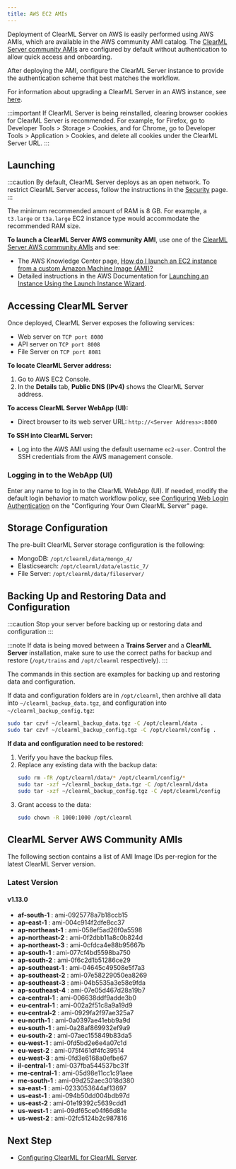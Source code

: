 ```yaml
---
title: AWS EC2 AMIs
---
```


Deployment of ClearML Server on AWS is easily performed using AWS AMIs, which are available in the AWS community AMI catalog.
The [ClearML Server community AMIs](#clearml-server-aws-community-amis) are configured by default without authentication
to allow quick access and onboarding.

After deploying the AMI, configure the ClearML Server instance to provide the authentication scheme that 
best matches the workflow.

For information about upgrading a ClearML Server in an AWS instance, see [here](upgrade_server_aws_ec2_ami.md).

:::important
If ClearML Server is being reinstalled, clearing browser cookies for ClearML Server is recommended. For example, 
for Firefox, go to Developer Tools > Storage > Cookies, and for Chrome, go to Developer Tools > Application > Cookies,
and delete all cookies under the ClearML Server URL.
:::

## Launching

:::caution
By default, ClearML Server deploys as an open network. To restrict ClearML Server access, follow the instructions 
in the [Security](clearml_server_security.md) page.
:::

The minimum recommended amount of RAM is 8 GB. For example, a `t3.large` or `t3a.large` EC2 instance type would accommodate the recommended RAM size.

**To launch a ClearML Server AWS community AMI**, use one of the [ClearML Server AWS community AMIs](#clearml-server-aws-community-amis) 
and see:

* The AWS Knowledge Center page, [How do I launch an EC2 instance from a custom Amazon Machine Image (AMI)?](https://aws.amazon.com/premiumsupport/knowledge-center/launch-instance-custom-ami/)
* Detailed instructions in the AWS Documentation for [Launching an Instance Using the Launch Instance Wizard](https://docs.aws.amazon.com/AWSEC2/latest/UserGuide/launching-instance.html).

## Accessing ClearML Server

Once deployed, ClearML Server exposes the following services:

* Web server on `TCP port 8080`
* API server on `TCP port 8008`
* File Server on `TCP port 8081`

**To locate ClearML Server address:**

1. Go to AWS EC2 Console.
1. In the **Details** tab, **Public DNS (IPv4)** shows the ClearML Server address.

**To access ClearML Server WebApp (UI):**

* Direct browser to its web server URL: `http://<Server Address>:8080`

**To SSH into ClearML Server:**

* Log into the AWS AMI using the default username `ec2-user`. Control the SSH credentials from the AWS management console.

### Logging in to the WebApp (UI)

Enter any name to log in to the ClearML WebApp (UI). If needed, modify the default login behavior to match workflow policy, 
see [Configuring Web Login Authentication](clearml_server_config.md#web-login-authentication) 
on the "Configuring Your Own ClearML Server" page.

## Storage Configuration

The pre-built ClearML Server storage configuration is the following:

* MongoDB: `/opt/clearml/data/mongo_4/`
* Elasticsearch: `/opt/clearml/data/elastic_7/`
* File Server: `/opt/clearml/data/fileserver/`


## Backing Up and Restoring Data and Configuration

:::caution
Stop your server before backing up or restoring data and configuration
:::

:::note
If data is being moved between a **Trains Server** and a **ClearML Server** installation, make sure to use the correct paths 
for backup and restore (`/opt/trains` and `/opt/clearml` respectively).
:::

The commands in this section are examples for backing up and restoring data and configuration.

If data and configuration folders are in `/opt/clearml`, then archive all data into `~/clearml_backup_data.tgz`, and 
configuration into `~/clearml_backup_config.tgz`:

```bash
sudo tar czvf ~/clearml_backup_data.tgz -C /opt/clearml/data .
sudo tar czvf ~/clearml_backup_config.tgz -C /opt/clearml/config .
```

**If data and configuration need to be restored**:

1. Verify you have the backup files.
1. Replace any existing data with the backup data:
   ```bash
   sudo rm -fR /opt/clearml/data/* /opt/clearml/config/*
   sudo tar -xzf ~/clearml_backup_data.tgz -C /opt/clearml/data
   sudo tar -xzf ~/clearml_backup_config.tgz -C /opt/clearml/config
   ```
1. Grant access to the data:
   ```bash
   sudo chown -R 1000:1000 /opt/clearml
   ```
        

## ClearML Server AWS Community AMIs

The following section contains a list of AMI Image IDs per-region for the latest ClearML Server version.



### Latest Version

#### v1.13.0

* **af-south-1** : ami-0925778a7b18ccb15
* **ap-east-1** : ami-004c914f2dfe8cc37
* **ap-northeast-1** : ami-058ef5ad26f0a5598
* **ap-northeast-2** : ami-0f2dbb11a8c0b824d
* **ap-northeast-3** : ami-0cfdca4e88b95667b
* **ap-south-1** : ami-077cf4bd5598ba750
* **ap-south-2** : ami-0f6c2d1b51286ce29
* **ap-southeast-1** : ami-04645c49508e5f7a3
* **ap-southeast-2** : ami-07e58229050ea8269
* **ap-southeast-3** : ami-04b5535a3e58e9fda
* **ap-southeast-4** : ami-07e05d467d28a19b7
* **ca-central-1** : ami-006638ddf9adde3b0
* **eu-central-1** : ami-002a2f51c8a9a19d9
* **eu-central-2** : ami-0929fa2f97ae325a7
* **eu-north-1** : ami-0a0397ae41ebb9a9d
* **eu-south-1** : ami-0a28af869932ef9a9
* **eu-south-2** : ami-07aec155849b83da5
* **eu-west-1** : ami-0fd5bd2e6e4a07c1d
* **eu-west-2** : ami-075f461df4fc39514
* **eu-west-3** : ami-0fd3e6168a0efbe67
* **il-central-1** : ami-037fba544537bc31f
* **me-central-1** : ami-05d98e11cc1c91aee
* **me-south-1** : ami-09d252aec3018d380
* **sa-east-1** : ami-0233053644af13697
* **us-east-1** : ami-094b50dd004bdb97d
* **us-east-2** : ami-01e19392c5639cdd1
* **us-west-1** : ami-09df65ce04f66d81e
* **us-west-2** : ami-02fc5124b2c987816

## Next Step

* [Configuring ClearML for ClearML Server](clearml_config_for_clearml_server.md).
